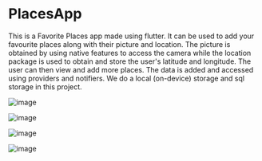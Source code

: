 # PlacesApp
This is a Favorite Places app made using flutter. It can be used to add your favourite places along with their picture and location. The picture is obtained by using native features to access the camera while the location package is used to obtain and store the user's latitude and longitude. The user can then view and add more places.
The data is added and accessed using providers and notifiers. 
We do a local (on-device) storage and sql storage in this project.

![image](https://github.com/vaishnavviju/FavouritePlacesApp/assets/95471125/94f8f1e2-2a50-49fe-ba4d-977ed970f442)

![image](https://github.com/vaishnavviju/FavouritePlacesApp/assets/95471125/fac476ab-9fbc-4ac5-aa66-75d656ae45fe)

![image](https://github.com/vaishnavviju/FavouritePlacesApp/assets/95471125/19bd6263-d15b-41d8-820e-fc148d6dfd24)

![image](https://github.com/vaishnavviju/FavouritePlacesApp/assets/95471125/32789ab3-324a-4ef5-8f1e-985ad266a28f)
